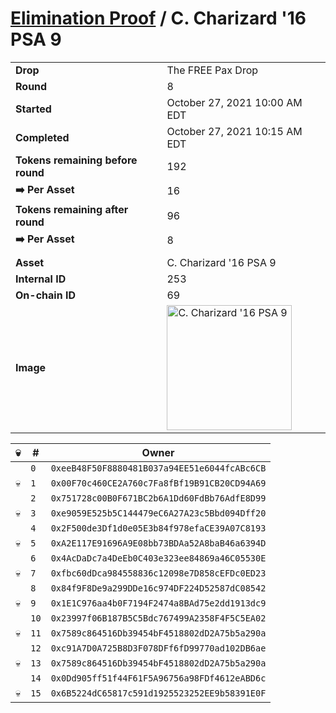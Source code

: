 # [Elimination Proof](./readme.md) / C. Charizard &#039;16 PSA 9

|||
|---|---|
| **Drop** | The FREE Pax Drop |
| **Round** | 8 |
| **Started** | October 27, 2021 10:00 AM EDT |
| **Completed** | October 27, 2021 10:15 AM EDT |
| **Tokens remaining before round** | 192 |
| **➡️ Per Asset** | 16 |
| **Tokens remaining after round** | 96 |
| **➡️ Per Asset** | 8 |
| | |
| **Asset** | C. Charizard &#039;16 PSA 9 |
| **Internal ID** | 253 |
| **On-chain ID** | 69 |
| **Image** | <img src="https://tcdn.blokpax.com/94aa4804-2e3e-4347-abfc-7e2c2acef43a/0d7f37394c035e2040735e659c5e3aa4b410ce483282454f0238733451c69077.jpg" height="200" alt="C. Charizard &#039;16 PSA 9" /> |


| 💀 | # | Owner |
| --- | --- | --- |
|  | `0` | `0xeeB48F50F8880481B037a94EE51e6044fcABc6CB` |
| 💀 | `1` | `0x00F70c460CE2A760c7Fa8fBf19B91CB20CD94A69` |
|  | `2` | `0x751728c00B0F671BC2b6A1Dd60FdBb76AdfE8D99` |
| 💀 | `3` | `0xe9059E525b5C144479eC6A27A23c5Bbd094Dff20` |
|  | `4` | `0x2F500de3Df1d0e05E3b84f978efaCE39A07C8193` |
| 💀 | `5` | `0xA2E117E91696A9E08bb73BDAa52A8baB46a6394D` |
|  | `6` | `0x4AcDaDc7a4DeEb0C403e323ee84869a46C05530E` |
| 💀 | `7` | `0xfbc60dDca984558836c12098e7D858cEFDc0ED23` |
|  | `8` | `0x84f9F8De9a299DDe16c974DF224D52587dC08542` |
| 💀 | `9` | `0x1E1C976aa4b0F7194F2474a8BAd75e2dd1913dc9` |
|  | `10` | `0x23997f06B187B5C5Bdc767499A2358F4F5C5EA02` |
| 💀 | `11` | `0x7589c864516Db39454bF4518802dD2A75b5a290a` |
|  | `12` | `0xc91A7D0A725B8D3F078DFf6fD99770ad102DB6ae` |
| 💀 | `13` | `0x7589c864516Db39454bF4518802dD2A75b5a290a` |
|  | `14` | `0x0Dd905ff51f44F61F5A96756a98FDf4612eABD6c` |
| 💀 | `15` | `0x6B5224dC65817c591d1925523252EE9b58391E0F` |
